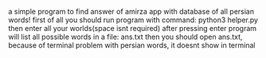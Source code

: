 a simple program to find answer of amirza app with database of all persian words!
first of all you should run program with command: python3 helper.py
then enter all your worlds(space isnt required)
after pressing enter program will list all possible words in a file: ans.txt
then you should open ans.txt, because of terminal problem with persian words, it doesnt show in terminal
